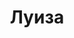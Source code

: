 ---
title: "Луиза"
description: "Я эффектная девушка, которая легко находит общий язык с людьми, хочет встречаться с мужчинами и дарить им позитив. Закажите VIP эскорт, чтобы провести незабываемое время в компании сексапильной девушки или появиться на любом мероприятии с красоткой, умеющей себя подать в обществе. 

Я люблю спорт и часто посещаю фитнес зал, поэтому горжусь своей фигурой с тонкой талией и идеальными изгибами. Мое тело отлично будет смотреться в роскошном платье и в мини-бикини. Но не только внешность является моим достоинством. В услуги элитного эскорта входит умение поддержать беседу на родном русском и английском языке, безупречные манеры и знание комфортных мест для встреч, где мы сможем отлично провести время. "
Price: "От 1000$"
height: "171"
weight: "48"
age: "22"
folder: louise2
mainImage: 1.webp
images:
  - 2.webp
  - 3.webp
---